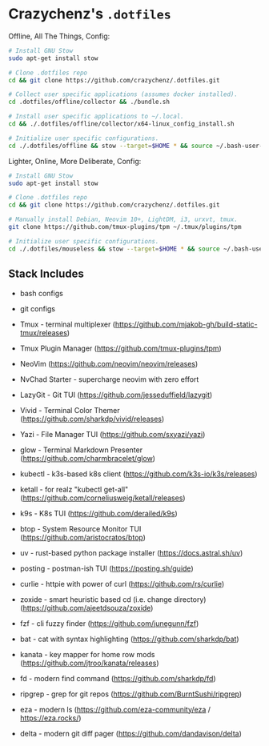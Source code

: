 # Crazychenz's `.dotfiles`

Offline, All The Things, Config:

```sh
# Install GNU Stow
sudo apt-get install stow

# Clone .dotfiles repo
cd && git clone https://github.com/crazychenz/.dotfiles.git

# Collect user specific applications (assumes docker installed).
cd .dotfiles/offline/collector && ./bundle.sh

# Install user specific applications to ~/.local.
cd && ./.dotfiles/offline/collector/x64-linux_config_install.sh

# Initialize user specific configurations.
cd ./.dotfiles/offline && stow --target=$HOME * && source ~/.bash-user-settings.sh
```

Lighter, Online, More Deliberate, Config:

```sh
# Install GNU Stow
sudo apt-get install stow

# Clone .dotfiles repo
cd && git clone https://github.com/crazychenz/.dotfiles.git

# Manually install Debian, Neovim 10+, LightDM, i3, urxvt, tmux.
git clone https://github.com/tmux-plugins/tpm ~/.tmux/plugins/tpm

# Initialize user specific configurations.
cd ./.dotfiles/mouseless && stow --target=$HOME * && source ~/.bash-user-settings.sh
```


## Stack Includes

- bash configs
- git configs

- Tmux - terminal multiplexer (https://github.com/mjakob-gh/build-static-tmux/releases)
- Tmux Plugin Manager (https://github.com/tmux-plugins/tpm)
- NeoVim (https://github.com/neovim/neovim/releases)
- NvChad Starter - supercharge neovim with zero effort
- LazyGit - Git TUI (https://github.com/jesseduffield/lazygit)
- Vivid - Terminal Color Themer (https://github.com/sharkdp/vivid/releases)
- Yazi - File Manager TUI (https://github.com/sxyazi/yazi)
- glow - Terminal Markdown Presenter (https://github.com/charmbracelet/glow)
- kubectl - k3s-based k8s client (https://github.com/k3s-io/k3s/releases)
- ketall - for realz "kubectl get-all" (https://github.com/corneliusweig/ketall/releases)
- k9s - K8s TUI (https://github.com/derailed/k9s)
- btop - System Resource Monitor TUI (https://github.com/aristocratos/btop)
- uv - rust-based python package installer (https://docs.astral.sh/uv)
- posting - postman-ish TUI (https://posting.sh/guide)
- curlie - httpie with power of curl (https://github.com/rs/curlie)
- zoxide - smart heuristic based cd (i.e. change directory) (https://github.com/ajeetdsouza/zoxide)
- fzf - cli fuzzy finder (https://github.com/junegunn/fzf)
- bat - cat with syntax highlighting (https://github.com/sharkdp/bat)
- kanata - key mapper for home row mods (https://github.com/jtroo/kanata/releases)
- fd - modern find command (https://github.com/sharkdp/fd)
- ripgrep - grep for git repos (https://github.com/BurntSushi/ripgrep)
- eza - modern ls (https://github.com/eza-community/eza / https://eza.rocks/)
- delta - modern git diff pager (https://github.com/dandavison/delta)
